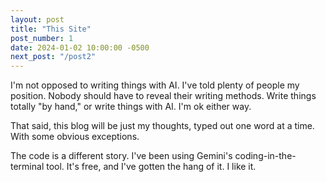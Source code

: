 ```yaml
---
layout: post
title: "This Site"
post_number: 1
date: 2024-01-02 10:00:00 -0500
next_post: "/post2"
---
```


I'm not opposed to writing things with AI. I've told plenty of people my position. Nobody should have to reveal their writing methods. Write things totally "by hand," or write things with AI. I'm ok either way.

That said, this blog will be just my thoughts, typed out one word at a time. With some obvious exceptions.

The code is a different story. I've been using Gemini's coding-in-the-terminal tool. It's free, and I've gotten the hang of it. I like it.